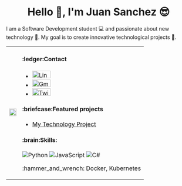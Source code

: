<h1 align="center">Hello 👋, I'm Juan Sanchez 😎</h3>

I am a Software Development student 💻 and passionate about new technology 🤖. My goal is to create innovative technological projects 💭.

<table>
  <tr>
    <!-- Columna para la imagen -->
    <td>
      <img src="https://github.com/JuanSanchez20/JuanSanchez20/assets/149217388/0eed1d7d-6926-4c0d-b5cb-360a414fa8a2" width="100%" height="auto">
    </td>
    <!-- Columna para el texto -->
    <td valign="top"> <!-- valign="top" alinea el contenido de la celda a la parte superior -->
      <h4>:ledger:Contact</h4>
      <ul>
        <li>
            <a href="mailto:sanchezlemajj@gmail.com">
        <!-- Icono de LinkedIn -->
            <img src="https://img.shields.io/badge/LinkedIn-%230077B5.svg?&style=flat-square&logo=linkedin&logoColor=white" alt="LinkedIn" width="50" height="20">
            </a>
        </li>
        <!-- Icono de Gmail -->
        <li>
            <a href="www.linkedin.com/in/juan-sanchez-8817ba256">
            <img src="https://img.shields.io/badge/Gmail-D14836?style=flat-square&logo=gmail&logoColor=white" alt="Gmail" width="50" height="20">
            </a>
        </li>
        <!-- Icono de Twitter -->
        <li>
            <a href="https://twitter.com/JuanJSanchezL">
            <img src="https://img.shields.io/badge/Twitter-%231DA1F2.svg?&style=flat-square&logo=twitter&logoColor=white" alt="Twitter" width="50" height="20">
            </a>
        </li>
      </ul>   
      <h4>:briefcase:Featured projects</h4>
      <ul>
        <li><a href="https://github.com/JuanSanchez20/mi-proyecto">My Technology Project</a></li>
      </ul>
      <h4>:brain:Skills:</h4>
      <p>
        <img src="https://img.shields.io/badge/Python-3776AB?style=flat&logo=python&logoColor=white" alt="Python">
        <img src="https://img.shields.io/badge/JavaScript-F7DF1E?style=flat&logo=javascript&logoColor=black" alt="JavaScript">
        <img src="https://img.shields.io/badge/C%23-239120?style=flat&logo=c-sharp&logoColor=white" alt="C#">
      </p>
      <p>:hammer_and_wrench: Docker, Kubernetes</p>
    </td>
  </tr>
</table>


<!--
**JuanSanchez20/JuanSanchez20** is a ✨ _special_ ✨ repository because its `README.md` (this file) appears on your GitHub profile.

Here are some ideas to get you started:

- 🔭 I’m currently working on ...
- 🌱 I’m currently learning ...
- 👯 I’m looking to collaborate on ...
- 🤔 I’m looking for help with ...
- 💬 Ask me about ...
- 📫 How to reach me: ...
- 😄 Pronouns: ...
- ⚡ Fun fact: ...
-->
